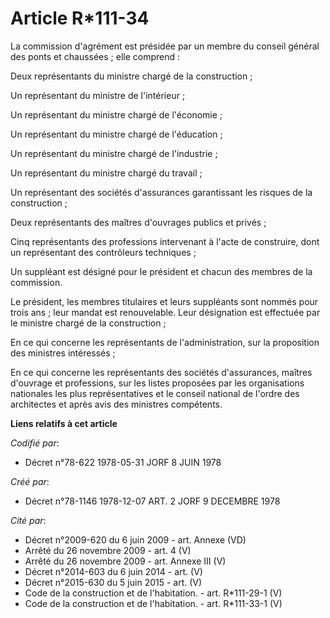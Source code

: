 # Article R*111-34

La commission d'agrément est présidée par un membre du conseil général des ponts et chaussées ; elle comprend :

Deux représentants du ministre chargé de la construction ;

Un représentant du ministre de l'intérieur ;

Un représentant du ministre chargé de l'économie ;

Un représentant du ministre chargé de l'éducation ;

Un représentant du ministre chargé de l'industrie ;

Un représentant du ministre chargé du travail ;

Un représentant des sociétés d'assurances garantissant les risques de la construction ;

Deux représentants des maîtres d'ouvrages publics et privés ;

Cinq représentants des professions intervenant à l'acte de construire, dont un représentant des contrôleurs techniques ;

Un suppléant est désigné pour le président et chacun des membres de la commission.

Le président, les membres titulaires et leurs suppléants sont nommés pour trois ans ; leur mandat est renouvelable. Leur
désignation est effectuée par le ministre chargé de la construction ;

En ce qui concerne les représentants de l'administration, sur la proposition des ministres intéressés ;

En ce qui concerne les représentants des sociétés d'assurances, maîtres d'ouvrage et professions, sur les listes proposées
par les organisations nationales les plus représentatives et le conseil national de l'ordre des architectes et après avis des
ministres compétents.

**Liens relatifs à cet article**

_Codifié par_:

  - Décret n°78-622 1978-05-31 JORF 8 JUIN 1978

_Créé par_:

  - Décret n°78-1146 1978-12-07 ART. 2 JORF 9 DECEMBRE 1978

_Cité par_:

  - Décret n°2009-620 du 6 juin 2009 - art. Annexe (VD)
  - Arrêté du 26 novembre 2009 - art. 4 (V)
  - Arrêté du 26 novembre 2009 - art. Annexe III (V)
  - Décret n°2014-603 du 6 juin 2014 - art. (V)
  - Décret n°2015-630 du 5 juin 2015 - art. (V)
  - Code de la construction et de l'habitation. - art. R*111-29-1 (V)
  - Code de la construction et de l'habitation. - art. R*111-33-1 (V)
